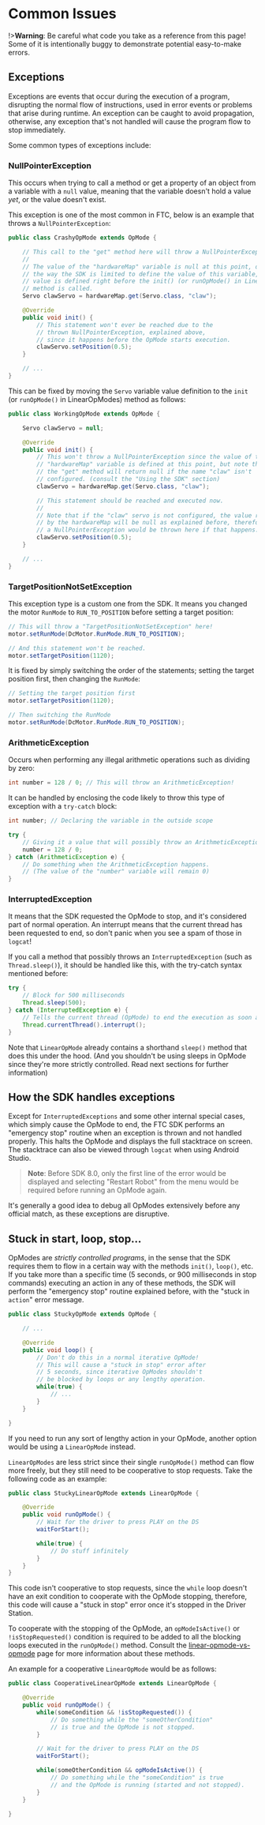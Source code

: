 # Common Issues

!>**Warning**: Be careful what code you take as a reference from this page! Some of it is intentionally buggy to demonstrate potential easy-to-make errors.

## Exceptions

Exceptions are events that occur during the execution of a program, disrupting the normal flow of instructions, used in error events or problems that arise during runtime. An exception can be caught to avoid propagation, otherwise, any exception that's not handled will cause the program flow to stop immediately.

Some common types of exceptions include:

### **NullPointerException**

This occurs when trying to call a method or get a property of an object from a variable with a `null` value, meaning that the variable doesn't hold a value *yet*, or the value doesn't exist.

This exception is one of the most common in FTC, below is an example that throws a `NullPointerException`:

```java
public class CrashyOpMode extends OpMode {

    // This call to the "get" method here will throw a NullPointerException.
    //
    // The value of the "hardwareMap" variable is null at this point, due to
    // the way the SDK is limited to define the value of this variable, its
    // value is defined right before the init() (or runOpMode() in LinearOpModes)
    // method is called.
    Servo clawServo = hardwareMap.get(Servo.class, "claw");

    @Override
    public void init() {
        // This statement won't ever be reached due to the
        // thrown NullPointerException, explained above,
        // since it happens before the OpMode starts execution.
        clawServo.setPosition(0.5);
    }

    // ...
}
```

This can be fixed by moving the `Servo` variable value definition to the `init` (or `runOpMode()` in LinearOpModes) method as follows:

```java
public class WorkingOpMode extends OpMode {

    Servo clawServo = null;

    @Override
    public void init() {
        // This won't throw a NullPointerException since the value of the
        // "hardwareMap" variable is defined at this point, but note that
        // the "get" method will return null if the name "claw" isn't
        // configured. (consult the "Using the SDK" section)
        clawServo = hardwareMap.get(Servo.class, "claw");

        // This statement should be reached and executed now.
        //
        // Note that if the "claw" servo is not configured, the value returned
        // by the hardwareMap will be null as explained before, therefore,
        // a NullPointerException would be thrown here if that happens.
        clawServo.setPosition(0.5);
    }

    // ...
}
```

### **TargetPositionNotSetException**

This exception type is a custom one from the SDK. It means you changed the motor `RunMode` to `RUN_TO_POSITION` before setting a target position:

```java
// This will throw a "TargetPositionNotSetException" here!
motor.setRunMode(DcMotor.RunMode.RUN_TO_POSITION);

// And this statement won't be reached.
motor.setTargetPosition(1120);
```

It is fixed by simply switching the order of the statements; setting the target position first, then changing the `RunMode`:

```java
// Setting the target position first
motor.setTargetPosition(1120);

// Then switching the RunMode
motor.setRunMode(DcMotor.RunMode.RUN_TO_POSITION);
```

### **ArithmeticException**

Occurs when performing any illegal arithmetic operations such as dividing by zero:

```java
int number = 128 / 0; // This will throw an ArithmeticException!
```

It can be handled by enclosing the code likely to throw this type of exception with a `try-catch` block:

```java
int number; // Declaring the variable in the outside scope

try {
    // Giving it a value that will possibly throw an ArithmeticException
    number = 128 / 0;
} catch (ArithmeticException e) {
    // Do something when the ArithmeticException happens.
    // (The value of the "number" variable will remain 0)
}
```

### **InterruptedException**

It means that the SDK requested the OpMode to stop, and it's considered part of normal operation. An interrupt means that the current thread has been requested to end, so don't panic when you see a spam of those in `logcat`!

If you call a method that possibly throws an `InterruptedException` (such as `Thread.sleep()`), it should be handled like this, with the try-catch syntax mentioned before:

```java
try {
    // Block for 500 milliseconds
    Thread.sleep(500);
} catch (InterruptedException e) {
    // Tells the current thread (OpMode) to end the execution as soon as possible
    Thread.currentThread().interrupt();
}
```

Note that `LinearOpMode` already contains a shorthand `sleep()` method that does this under the hood. (And you shouldn't be using sleeps in OpMode since they're more strictly controlled. Read next sections for further information)

## How the SDK handles exceptions

Except for `InterruptedExceptions` and some other internal special cases, which simply cause the OpMode to end, the FTC SDK performs an "emergency stop" routine when an exception is thrown and not handled properly. This halts the OpMode and displays the full stacktrace on screen. The stacktrace can also be viewed through `logcat` when using Android Studio.

>**Note**: Before SDK 8.0, only the first line of the error would be displayed and selecting "Restart Robot" from the menu would be required before running an OpMode again.

It's generally a good idea to debug all OpModes extensively before any official match, as these exceptions are disruptive.

## Stuck in start, loop, stop...

OpModes are *strictly controlled programs*, in the sense that the SDK requires them to flow in a certain way with the methods `init()`, `loop()`, etc. If you take more than a specific time (5 seconds, or 900 milliseconds in stop commands) executing an action in any of these methods, the SDK will perform the "emergency stop" routine explained before, with the "stuck in `action`" error message.

```java
public class StuckyOpMode extends OpMode {

    // ...

    @Override
    public void loop() {
        // Don't do this in a normal iterative OpMode!
        // This will cause a "stuck in stop" error after
        // 5 seconds, since iterative OpModes shouldn't
        // be blocked by loops or any lengthy operation.
        while(true) {
            // ...
        }
    }

}
```

If you need to run any sort of lengthy action in your OpMode, another option would be using a `LinearOpMode` instead.

`LinearOpModes` are less strict since their single `runOpMode()` method can flow more freely, but they still need to be cooperative to stop requests. Take the following code as an example:

```java
public class StuckyLinearOpMode extends LinearOpMode {

    @Override
    public void runOpMode() {
        // Wait for the driver to press PLAY on the DS
        waitForStart();

        while(true) {
            // Do stuff infinitely
        }
    }
}
```

This code isn't cooperative to stop requests, since the `while` loop doesn't have an exit condition to cooperate with the OpMode stopping, therefore, this code will cause a "stuck in stop" error once it's stopped in the Driver Station.

To cooperate with the stopping of the OpMode, an `opModeIsActive()` or `!isStopRequested()` condition is required to be added to all the blocking loops executed in the `runOpMode()` method. Consult the [linear-opmode-vs-opmode](linear-opmode-vs-opmode) page for more information about these methods.

An example for a cooperative `LinearOpMode` would be as follows:

```java
public class CooperativeLinearOpMode extends LinearOpMode {

    @Override
    public void runOpMode() {
        while(someCondition && !isStopRequested()) {
            // Do something while the "someOtherCondition"
            // is true and the OpMode is not stopped.
        }

        // Wait for the driver to press PLAY on the DS
        waitForStart();

        while(someOtherCondition && opModeIsActive()) {
            // Do something while the "someCondition" is true
            // and the OpMode is running (started and not stopped).
        }
    }

}
```  
